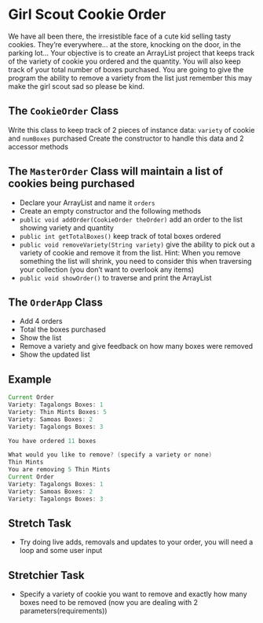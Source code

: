 # Girl Scout Cookie Order
We have all been there, the irresistible face of a cute kid selling tasty cookies. They’re everywhere… at the store, knocking on the door, in the parking lot… Your objective is to create an ArrayList project that keeps track of the variety of cookie you ordered and the quantity. You will also keep track of your total number of boxes purchased. You are going to give the program the ability to remove a variety from the list just remember this may make the girl scout sad so please be kind.

## The `CookieOrder` Class
Write this class to keep track of 2 pieces of instance data: `variety` of cookie and `numBoxes` purchased
Create the constructor to handle this data and 2 accessor methods

## The `MasterOrder` Class will maintain a list of cookies being purchased
  * Declare your ArrayList and name it `orders`
  * Create an empty constructor and the following methods
  * `public void addOrder(CookieOrder theOrder)` add an order to the list showing variety and quantity
  * `public int getTotalBoxes()` keep track of total boxes ordered
  * `public void removeVariety(String variety)` give the ability to pick out a variety of cookie and remove it from the list. Hint: When you remove something the list will shrink, you need to consider this when traversing your collection (you don’t want to overlook any items)
  * `public void showOrder()` to traverse and print the ArrayList

## The `OrderApp` Class
  * Add 4 orders
  * Total the boxes purchased
  * Show the list
  * Remove a variety and give feedback on how many boxes were removed
  * Show the updated list

## Example

```java
Current Order
Variety: Tagalongs Boxes: 1
Variety: Thin Mints Boxes: 5
Variety: Samoas Boxes: 2
Variety: Tagalongs Boxes: 3

You have ordered 11 boxes

What would you like to remove? (specify a variety or none)
Thin Mints
You are removing 5 Thin Mints
Current Order
Variety: Tagalongs Boxes: 1
Variety: Samoas Boxes: 2
Variety: Tagalongs Boxes: 3
```

## Stretch Task
  * Try doing live adds, removals and updates to your order, you will need a loop and some user input

## Stretchier Task
* Specify a variety of cookie you want to remove and exactly how many boxes need to be removed (now you are dealing with 2 parameters(requirements))